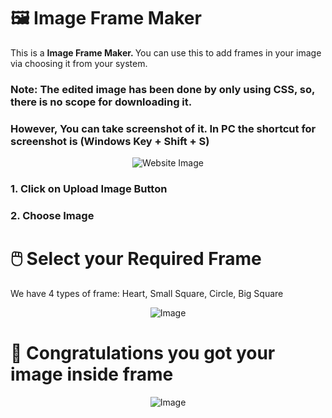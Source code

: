 # 🖼️ Image Frame Maker

<p>
  This is a <strong>Image Frame Maker. </strong>You can use this to add frames in your image via choosing it from your system.
</p>

<h3><strong>Note: The edited image has been done by only using CSS, so, there is no scope for downloading it. </strong></h3>

<h3>However, You can take screenshot of it. In PC the shortcut for screenshot is <strong>(Windows Key + Shift + S)</strong></h3>

<p align="center">
  <img src="https://i.ibb.co/R2f6hLm/Screenshot-2023-03-24-144657.png" alt="Website Image">
</p>

<h3>1. Click on <strong>Upload Image</strong> Button</h3>
<h3>2. Choose Image</h3>

# 🖱️ Select your Required Frame

<p>
  We have 4 types of frame: Heart, Small Square, Circle, Big Square
</p>

<p align="center">
  <img src="https://i.ibb.co/G70LXZL/Screenshot-2023-03-24-151041.png" alt="Image">
</p>

# 🥳 Congratulations you got your image inside frame

<p align="center">
  <img src="https://i.ibb.co/ZVTMZXY/Screenshot-2023-03-24-151752.png" alt="Image">
</p>
